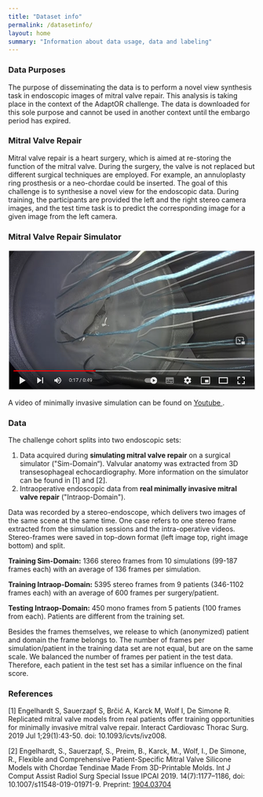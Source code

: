 ```yaml
---
title: "Dataset info"
permalink: /datasetinfo/
layout: home
summary: "Information about data usage, data and labeling"
---
```

### <a id="Data_Purposes" class="uncolored_link">Data Purposes</a>
The purpose of disseminating the data is to perform a novel view synthesis task in endoscopic images of mitral valve repair.
This analysis is taking place in the context of the AdaptOR challenge. The data is downloaded for this sole purpose and
cannot be used in another context until the embargo period has expired. 

### <a id="MVRepair" class="uncolored_link">Mitral Valve Repair</a>

Mitral valve repair is a heart surgery, which is aimed at re-storing the function of the mitral valve. During the surgery, the valve is not replaced but different surgical techniques are employed. For example, an annuloplasty ring prosthesis or a neo-chordae could be inserted. 
The goal of this challenge is to synthesise a novel view for the endoscopic data. During training, the participants are provided the left and the right stereo camera images, and the test time task is to predict the corresponding image for a given image from the left camera.

### <a id="Simulator" class="uncolored_link">Mitral Valve Repair Simulator</a>

<a href="https://www.youtube.com/watch?v=U8cc5ilBM04"><img src="../assets/images/youtube.png"></a><br>

A video of minimally invasive simulation can be found on <a href="https://www.youtube.com/watch?v=U8cc5ilBM04"> Youtube </a>.

### <a id="Data" class="uncolored_link">Data</a>

The challenge cohort splits into two endoscopic sets:
1. Data acquired during **simulating mitral valve repair** on a surgical simulator ("Sim-Domain“). Valvular anatomy was extracted from 3D transesophageal echocardiography. More information on the simulator can be found in [1] and [2].
2. Intraoperative endoscopic data from **real minimally invasive mitral valve repair** ("Intraop-Domain").

Data was recorded by a stereo-endoscope, which delivers two images of the same scene at the same time. 
One case refers to one stereo frame extracted from the simulation sessions and the intra-operative videos. Stereo-frames were saved in top-down format (left image top, right image bottom) and split.

**Training Sim-Domain:**
1366 stereo frames from 10 simulations (99-187 frames each) with an average of 136 frames per simulation.

**Training Intraop-Domain:**
5395 stereo frames from 9 patients (346-1102 frames each) with an average of 600 frames per surgery/patient.

**Testing Intraop-Domain:**
450 mono frames from 5 patients (100 frames from each). Patients are different from the training set.

Besides the frames themselves, we release to which (anonymized) patient and domain the frame belongs to. 
The number of frames per simulation/patient in the training data set are not equal, but are on the same scale. We balanced the number of frames per patient in the test data. Therefore, each patient in the test set has a similar influence on the final score.

### <a id="References" class="uncolored_link">References</a>

[1] Engelhardt S, Sauerzapf S, Brčić A, Karck M, Wolf I, De Simone R. Replicated mitral valve models from real patients offer training opportunities for minimally invasive mitral valve repair. Interact Cardiovasc Thorac Surg. 2019 Jul 1;29(1):43-50. doi: 10.1093/icvts/ivz008.

[2] Engelhardt, S., Sauerzapf, S., Preim, B., Karck, M., Wolf, I., De Simone, R., Flexible and Comprehensive Patient-Specific Mitral Valve Silicone Models with Chordae Tendinae Made From 3D-Printable Molds. Int J Comput Assist Radiol Surg Special Issue IPCAI 2019. 14(7):1177–1186, doi: 10.1007/s11548-019-01971-9. Preprint: <a href="https://arxiv.org/abs/1904.03704">1904.03704</a>

